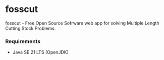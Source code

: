 # fosscut
fosscut - Free Open Source Sofrware web app for solving Multiple Length Cutting Stock Problems.

### Requirements
- Java SE 21 LTS (OpenJDK)
